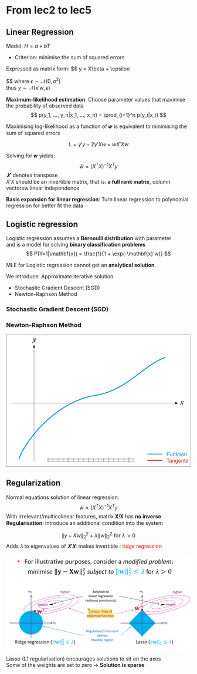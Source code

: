 # From lec2 to lec5
## Linear Regression
Model:  $H = a + bT$

- Criterion: minimise the sum of squared errors

Expressed as matrix form:
$$
y = X\beta + \epsilon

$$
where $\epsilon \sim \mathcal{N}(0, \sigma^2)$\
thus $y \sim \mathcal{N}(x'w , \epsilon)$

**Maximum-likelihood estimation**: Choose parameter values that maximise the probability of observed data
$$
p(y_1, ..., y_n|x_1, ..., x_n) = \prod_{i=1}^n p(y_i|x_i)
$$

Maximising log-likelihood as a function of 𝒘 is equivalent to minimising the sum of squared errors

$$
L = y'y - 2y'Xw + wX'Xw
$$

Solving for 𝒘 yields:
$$
\hat{w} = (X^T X)^{-1} X^T y
$$
$𝑿'$ denotes transpose\
$X'X$ should be an invertible matrix, that is: **a full rank matrix**, column vectorsw linear independence

**Basis expansion for linear regression**: Turn linear regression to polynomial regression for better fit the data


## Logistic regression
Logistic regression assumes a **Bernoulli distribution** with parameter\
and is a model for solving **binary classification problems**
$$
P(Y=1|\mathbf{x}) = \frac{1}{1 + \exp(-\mathbf{x}'w)}
$$

MLE for Logistic regression cannot get an **analytical solution**.

We introduce: Approximate iterative solution
- Stochastic Gradient Descent (SGD)
- Newton-Raphson Method

### Stochastic Gradient Descent (SGD)


### Newton-Raphson Method
![alt text](NewtonIteration_Ani.gif)


## Regularization
Normal equations solution of linear regression:
$$
\hat{w} = (X^T X)^{-1} X^T y
$$
With irrelevant/multicolinear features, matrix 𝐗!𝐗 has **no inverse**
**Regularisation**: introduce an additional condition into the system

$$
\|y - Xw\|_2^2 + \lambda\|w\|_2^2 \text{ for } \lambda > 0
$$
Adds 𝜆 to eigenvalues of $𝐗'𝐗$: makes invertible : <span style="color: red;">ridge regression</span>

![alt text](image-1.png)

Lasso (L1 regularisation) encourages solutions to sit on the axes\
Some of the weights are set to zero $\rightarrow$ **Solution is sparse**